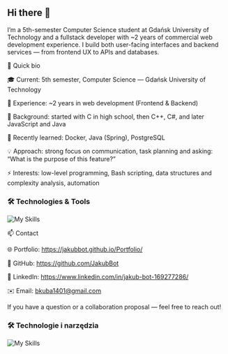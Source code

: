 ## Hi there 👋

I’m a 5th-semester Computer Science student at Gdańsk University of Technology and a fullstack developer with ~2 years of commercial web development experience. I build both user-facing interfaces and backend services — from frontend UX to APIs and databases.

🚀 Quick bio

🎓 Current: 5th semester, Computer Science — Gdańsk University of Technology

💼 Experience: ~2 years in web development (Frontend & Backend)

🧭 Background: started with C in high school, then C++, C#, and later JavaScript and Java

🔧 Recently learned: Docker, Java (Spring), PostgreSQL

💡 Approach: strong focus on communication, task planning and asking: “What is the purpose of this feature?”

⚡ Interests: low-level programming, Bash scripting, data structures and complexity analysis, automation

### 🛠️ Technologies & Tools
![My Skills](https://skillicons.dev/icons?i=js,ts,react,nextjs,redux,mongodb,git,github,gitlab,threejs,aws,graphql,java,spring,docker,postgres,linux)


📫 Contact

🌐 Portfolio: https://jakubbot.github.io/Portfolio/

🐙 GitHub: https://github.com/JakubBot

💼 LinkedIn: https://www.linkedin.com/in/jakub-bot-169277286/

✉️ Email: bkuba1401@gmail.com

If you have a question or a collaboration proposal — feel free to reach out!

### 🛠️ Technologie i narzędzia
![My Skills](https://skillicons.dev/icons?i=python,js,react,nodejs,express,mongodb,docker,linux,git)

